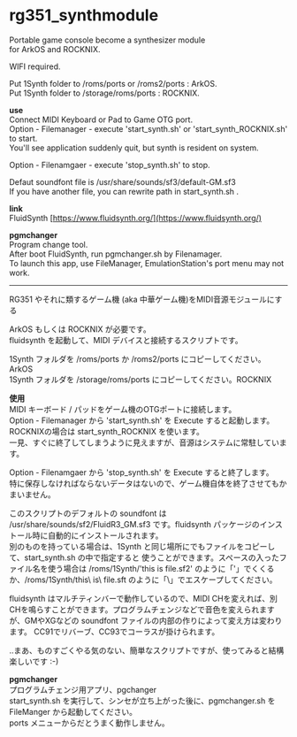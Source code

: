# rg351_synthmodule
Portable game console become a synthesizer module  
for ArkOS and ROCKNIX.  

WIFI required.  

Put 1Synth folder to /roms/ports or /roms2/ports : ArkOS.  
Put 1Synth folder to /storage/roms/ports : ROCKNIX.  
   
**use**  
Connect MIDI Keyboard or Pad to Game OTG port.  
Option - Filemanager - execute 'start_synth.sh' or 'start_synth_ROCKNIX.sh' to start.  
You'll see application suddenly quit, but synth is resident on system.
  
Option - Filenamgaer - execute 'stop_synth.sh' to stop.  

Defaut soundfont file is /usr/share/sounds/sf3/default-GM.sf3  
If you have another file, you can rewrite path in start_synth.sh .  

**link**  
FluidSynth [https://www.fluidsynth.org/](https://www.fluidsynth.org/)  
  
  
**pgmchanger**  
Program change tool.  
After boot FluidSynth, run pgmchanger.sh by Filenamager.  
To launch this app, use FileManager, EmulationStation's port menu may not work.  
  
----
RG351 やそれに類するゲーム機 (aka 中華ゲーム機)をMIDI音源モジュールにする  
  
ArkOS もしくは ROCKNIX が必要です。  
fluidsynth を起動して、MIDI デバイスと接続するスクリプトです。  
  
1Synth フォルダを /roms/ports か /roms2/ports にコピーしてください。ArkOS  
1Synth フォルダを /storage/roms/ports にコピーしてください。ROCKNIX  
    
**使用**  
MIDI キーボード / パッドをゲーム機のOTGポートに接続します。  
Option - Filemanager から 'start_synth.sh' を Execute すると起動します。 ROCKNIXの場合は start_synth_ROCKNIX を使います。    
一見、すぐに終了してしまうように見えますが、音源はシステムに常駐しています。  
  
Option - Filenamgaer から 'stop_synth.sh' を Execute すると終了します。  
特に保存しなければならないデータはないので、ゲーム機自体を終了させてもかまいません。  
  
このスクリプトのデフォルトの soundfont は /usr/share/sounds/sf2/FluidR3_GM.sf3 です。fluidsynth パッケージのインストール時に自動的にインストールされます。  
別のものを持っている場合は、1Synth と同じ場所にでもファイルをコピーして、start_synth.sh の中で指定すると
使うことができます。スペースの入ったファイル名を使う場合は /roms/1Synth/'this is file.sf2' のように「'」でくくるか、/roms/1Synth/this\ is\ file.sft のように「\」でエスケープしてください。  

fluidsynth はマルチティンバーで動作しているので、MIDI CHを変えれば、別CHを鳴らすことができます。プログラムチェンジなどで音色を変えられますが、GMやXGなどの soundfont ファイルの内部の作りによって変え方は変わります。 CC91でリバーブ、CC93でコーラスが掛けられます。  


..まあ、ものすごくやる気のない、簡単なスクリプトですが、使ってみると結構楽しいです :-)  
  
**pgmchanger**  
プログラムチェンジ用アプリ、pgchanger  
start_synth.sh を実行して、シンセが立ち上がった後に、pgmchanger.sh を FileManger から起動してください。  
ports メニューからだとうまく動作しません。  
